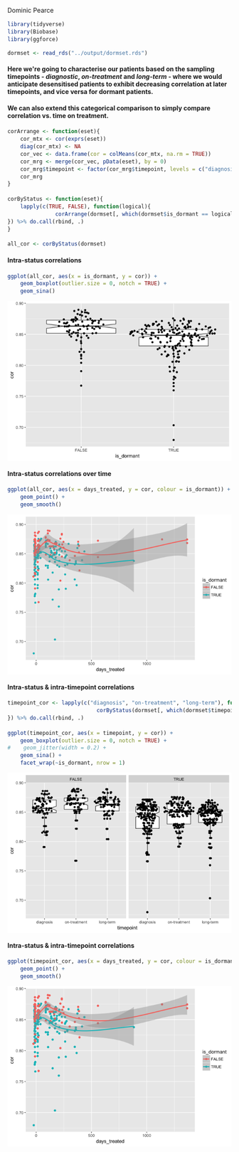 Dominic Pearce

``` r
library(tidyverse)
library(Biobase)
library(ggforce)
```

``` r
dormset <- read_rds("../output/dormset.rds")
```

#### Here we're going to characterise our patients based on the sampling timepoints - *diagnostic*, *on-treatment* and *long-term* - where we would anticipate desensitised patients to exhibit decreasing correlation at later timepoints, and vice versa for dormant patients.

#### We can also extend this categorical comparison to simply compare correlation vs. time on treatment.

``` r
corArrange <- function(eset){
    cor_mtx <- cor(exprs(eset))
    diag(cor_mtx) <- NA
    cor_vec <- data.frame(cor = colMeans(cor_mtx, na.rm = TRUE))
    cor_mrg <- merge(cor_vec, pData(eset), by = 0)
    cor_mrg$timepoint <- factor(cor_mrg$timepoint, levels = c("diagnosis", "on-treatment", "long-term"))
    cor_mrg
}

corByStatus <- function(eset){
    lapply(c(TRUE, FALSE), function(logical){
               corArrange(dormset[, which(dormset$is_dormant == logical)])
}) %>% do.call(rbind, .)
}

all_cor <- corByStatus(dormset)
```

#### Intra-status correlations

``` r
ggplot(all_cor, aes(x = is_dormant, y = cor)) + 
    geom_boxplot(outlier.size = 0, notch = TRUE) + 
    geom_sina()
```

<img src="timepoint-correlations_files/figure-markdown_github-ascii_identifiers/unnamed-chunk-5-1.png" style="display: block; margin: auto;" />

#### Intra-status correlations over time

``` r
ggplot(all_cor, aes(x = days_treated, y = cor, colour = is_dormant)) + 
    geom_point() + 
    geom_smooth()
```

<img src="timepoint-correlations_files/figure-markdown_github-ascii_identifiers/unnamed-chunk-6-1.png" style="display: block; margin: auto;" />

#### Intra-status & intra-timepoint correlations

``` r
timepoint_cor <- lapply(c("diagnosis", "on-treatment", "long-term"), function(timepoint){
                            corByStatus(dormset[, which(dormset$timepoint == timepoint)])
}) %>% do.call(rbind, .)

ggplot(timepoint_cor, aes(x = timepoint, y = cor)) + 
    geom_boxplot(outlier.size = 0, notch = TRUE) +
#    geom_jitter(width = 0.2) +
    geom_sina() +
    facet_wrap(~is_dormant, nrow = 1)
```

<img src="timepoint-correlations_files/figure-markdown_github-ascii_identifiers/unnamed-chunk-7-1.png" style="display: block; margin: auto;" />

#### Intra-status & intra-timepoint correlations

``` r
ggplot(timepoint_cor, aes(x = days_treated, y = cor, colour = is_dormant)) +
    geom_point() +
    geom_smooth()
```

<img src="timepoint-correlations_files/figure-markdown_github-ascii_identifiers/unnamed-chunk-8-1.png" style="display: block; margin: auto;" />
